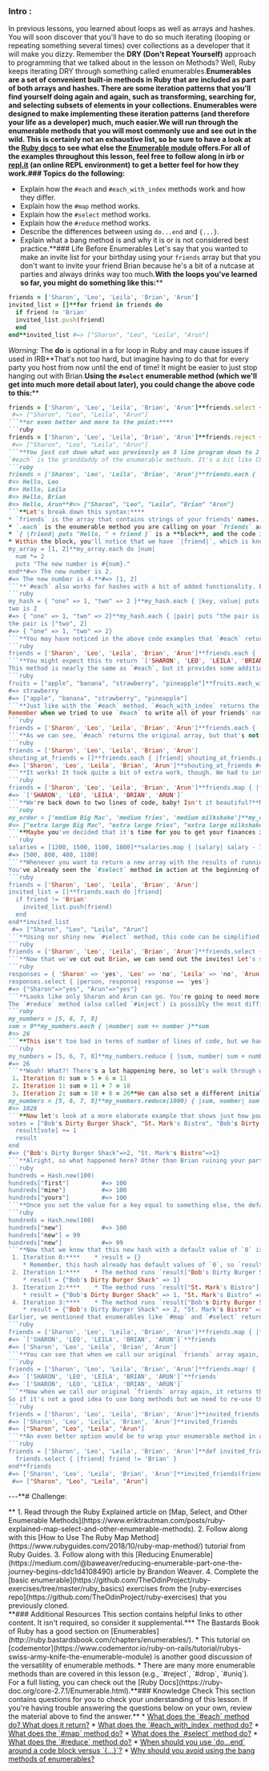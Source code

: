 ### Intro :
>
In previous lessons, you learned about loops as well as arrays and hashes. You will soon discover that you'll have to do so much iterating (looping or repeating something several times) over collections as a developer that it will make you dizzy. Remember the **DRY (Don't Repeat Yourself)** approach to programming that we talked about in the lesson on Methods? Well, Ruby keeps iterating DRY through something called enumerables.****Enumerables** are a set of convenient built-in methods in Ruby that are included as part of both arrays and hashes. There are some iteration patterns that you'll find yourself doing again and again, such as transforming, searching for, and selecting subsets of elements in your collections. Enumerables were designed to make implementing these iteration patterns (and therefore your life as a developer) much, much easier.**We will run through the enumerable methods that you will most commonly use and see out in the wild. This is certainly not an exhaustive list, so be sure to have a look at the [Ruby docs](https://ruby-doc.org/core-2.6/) to see what else the [Enumerable module](https://ruby-doc.org/core-2.6.1/Enumerable.html) offers.**For all of the examples throughout this lesson, feel free to follow along in irb or [repl.it](https://repl.it/languages/ruby) (an online REPL environment) to get a better feel for how they work.**###  Topics
  do the following:****
 - Explain how the `#each` and `#each_with_index` methods work and how they differ.
 - Explain how the `#map` method works.
 - Explain how the `#select` method works.
 - Explain how the `#reduce` method works.
 - Describe the differences between using `do...end` and `{...}`.
 - Explain what a bang method is and why it is or is not considered best practice.**### Life Before Enumerables
Let's say that you wanted to make an invite list for your birthday using your `friends` array but that you don't want to invite your friend Brian because he's a bit of a nutcase at parties and always drinks way too much.**With the loops you've learned so far, you might do something like this:****
```ruby
friends = ['Sharon', 'Leo', 'Leila', 'Brian', 'Arun']
invited_list = []**for friend in friends do
  if friend != 'Brian'
  invited_list.push(friend)
  end
end**invited_list #=> ["Sharon", "Leo", "Leila", "Arun"]
```
_Warning:_ The __do__ is optional in a for loop in Ruby and may cause issues if used in IRB**That's not too hard, but imagine having to do that for every party you host from now until the end of time! It might be easier to just stop hanging out with Brian.**Using the `#select` enumerable method (which we'll get into much more detail about later), you could change the above code to this:****
```ruby
friends = ['Sharon', 'Leo', 'Leila', 'Brian', 'Arun']**friends.select { |friend| friend != 'Brian' }
 #=> ["Sharon", "Leo", "Leila", "Arun"]
```**or even better and more to the point:****
```ruby
friends = ['Sharon', 'Leo', 'Leila', 'Brian', 'Arun']**friends.reject { |friend| friend == 'Brian' }
 #=> ["Sharon", "Leo", "Leila", "Arun"]
```**You just cut down what was previously an 8 line program down to 2 lines. Amazing! Imagine all the time you'll save sorting your invite lists now.**### The each Method
`#each` is the granddaddy of the enumerable methods. It's a bit like Chuck Norris: it can do anything. As you'll see throughout this lesson, though, just because you can use `#each` to do just about anything doesn't mean it's always the best or most efficient tool for the job.**Calling `#each` on an array will iterate through that array and will yield each element to a code block, where a task can be performed:****
```ruby
friends = ['Sharon', 'Leo', 'Leila', 'Brian', 'Arun']**friends.each { |friend| puts "Hello, " + friend }**#=> Hello, Sharon
#=> Hello, Leo
#=> Hello, Leila
#=> Hello, Brian
#=> Hello, Arun**#=> ["Sharon", "Leo", "Leila", "Brian" "Arun"]
```**Let's break down this syntax:****
* `friends` is the array that contains strings of your friends' names.
* `.each` is the enumerable method you are calling on your `friends` array.
* `{ |friend| puts "Hello, " + friend }` is a **block**, and the code inside this block is run for each element in your array. Because we have 5 friends in our array, this block will be run 5 times, once with each of the 5 elements.
* Within the block, you'll notice that we have `|friend|`, which is known as a **block variable**. This is the element from your array that the block is currently iterating over. You can use any variable name that you find helpful here; in this example, we could have used `|x|`, but `|friend|` is more descriptive of what each element is. In the first iteration, the value of `|friend|` will be `'Sharon'`; in the second iteration, its value will be `'Leo'`; in the third, `'Leila'`; and so on until it reaches the end of the array.**<span id="ruby-knowledge-check-do..end-vs-{...}">What if the block you want to pass to a method requires more logic than can fit on one line? It starts to become less readable and looks unwieldy. For multi-line blocks, the commonly accepted best practice is to change up the syntax to use `do...end` instead of `{...}`:</span>**```ruby
my_array = [1, 2]**my_array.each do |num|
  num *= 2
  puts "The new number is #{num}."
end**#=> The new number is 2.
#=> The new number is 4.**#=> [1, 2]
```**`#each` also works for hashes with a bit of added functionality. By default, each iteration will yield both the key and value individually or together (as an array) to the block depending on how you define your block variable:****
```ruby
my_hash = { "one" => 1, "two" => 2 }**my_hash.each { |key, value| puts "#{key} is #{value}" }**one is 1
two is 2
#=> { "one" => 1, "two" => 2}**my_hash.each { |pair| puts "the pair is #{pair}" }**the pair is ["one", 1]
the pair is ["two", 2]
#=> { "one" => 1, "two" => 2}
```**You may have noticed in the above code examples that `#each` returns the original array or hash regardless of what happens inside the code block. This is an important thing to keep in mind when debugging your code as it can lead to some confusion.**Take this code as an example:****
```ruby
friends = ['Sharon', 'Leo', 'Leila', 'Brian', 'Arun']**friends.each { |friend| friend.upcase }**#=> ['Sharon', 'Leo', 'Leila', 'Brian', 'Arun']
```**You might expect this to return `['SHARON', 'LEO', 'LEILA', 'BRIAN', 'ARUN']`, but you'd be wrong---dead wrong. It actually returns the original array you called `#each` on. You're *still* not invited, Brian.**### The each_with_index Method
This method is nearly the same as `#each`, but it provides some additional functionality by yielding two **block variables** instead of one as it iterates through an array. The first variable's value is the element itself, while the second variable's value is the index of that element within the array. This allows you to do things that are a bit more complex.**For example, if we only want to print every other word from an array of strings, we can achieve this like so:****
```ruby
fruits = ["apple", "banana", "strawberry", "pineapple"]**fruits.each_with_index { |fruit, index| puts fruit if index.even? }**#=> apple
#=> strawberry
#=> ["apple", "banana", "strawberry", "pineapple"]
```**Just like with the `#each` method, `#each_with_index` returns the original array it's called on.**### The map Method
Remember when we tried to use `#each` to write all of your friends' names in all caps? For reference, this is the code that we tried:****
```ruby
friends = ['Sharon', 'Leo', 'Leila', 'Brian', 'Arun']**friends.each { |friend| friend.upcase }**#=> ['Sharon', 'Leo', 'Leila', 'Brian', 'Arun']
```**As we can see, `#each` returns the original array, but that's not what we want. WE WANT CAPS!**Let's modify our `#each` code to get it to work:****
```ruby
friends = ['Sharon', 'Leo', 'Leila', 'Brian', 'Arun']
shouting_at_friends = []**friends.each { |friend| shouting_at_friends.push(friend.upcase) }
#=> ['Sharon', 'Leo', 'Leila', 'Brian', 'Arun']**shouting_at_friends #=> ['SHARON', 'LEO', 'LEILA', 'BRIAN', 'ARUN']
```**It works! It took quite a bit of extra work, though. We had to introduce another array that could store the transformed elements. This code is starting to look more clunky and suspiciously like the `for` loop example in the first section that we're trying to get away from.**Luckily, we have the `#map` enumerable method to save us from our misery!**The `#map` method (also called `#collect`) transforms each element from an array according to whatever block you pass to it and returns the transformed elements in a new array. `#map` may seem confusing at first, but it is extremely useful. We'll go through several examples and use cases, which should help you understand how and when you can use this enumerable power for good.**First, let's use `#map` to improve on our code that transforms all of our friends' names to uppercase:****
```ruby
friends = ['Sharon', 'Leo', 'Leila', 'Brian', 'Arun']**friends.map { |friend| friend.upcase }
#=> `['SHARON', 'LEO', 'LEILA', 'BRIAN', 'ARUN']`
```**We're back down to two lines of code, baby! Isn't it beautiful?**Maybe now you're getting hungry from all this intense learning and you want to change your McDonald's order from medium to extra large. With `#map` and [`#gsub`](https://ruby-doc.org/core-2.6.1/String.html#method-i-gsub), that's easy peasy:****
```ruby
my_order = ['medium Big Mac', 'medium fries', 'medium milkshake']**my_order.map { |item| item.gsub('medium', 'extra large') }
#=> ["extra large Big Mac", "extra large fries", "extra large milkshake"]
```**Maybe you've decided that it's time for you to get your finances in order, and you want to deduct your rent payments from your salary over the past few months to make sure that you haven't been spending all of your remaining money on extra large Big Mac meals:****
```ruby
salaries = [1200, 1500, 1100, 1800]**salaries.map { |salary| salary - 700 }
#=> [500, 800, 400, 1100]
```**Whenever you want to return a new array with the results of running your block of code, `#map` is the method for you!**### The select Method
You've already seen the `#select` method in action at the beginning of this lesson in our quest to make Brian an outcast.**The `#select` method (also called `#filter`) passes every item in an array to a block and returns a new array with only the items for which the condition you set in the block evaluated to `true`.**First, let's explore how we would accomplish the same thing using `#each`:****
```ruby
friends = ['Sharon', 'Leo', 'Leila', 'Brian', 'Arun']
invited_list = []**friends.each do |friend|
  if friend != 'Brian'
    invited_list.push(friend)
  end
end**invited_list
 #=> ["Sharon", "Leo", "Leila", "Arun"]
```**Using our shiny new `#select` method, this code can be simplified down to two lines:****
```ruby
friends = ['Sharon', 'Leo', 'Leila', 'Brian', 'Arun']**friends.select { |friend| friend != 'Brian' }** #=> ["Sharon", "Leo", "Leila", "Arun"]
```**Now that we've cut out Brian, we can send out the invites! Let's say that the friends who you invited to your party have gotten back to you, and their responses are all recorded in a hash. Let's use `#select` to see who's coming. Recall that when you use an enumerable method with a hash, you need to set up block variables for both the key and the value:****
```ruby
responses = { 'Sharon' => 'yes', 'Leo' => 'no', 'Leila' => 'no', 'Arun' => 'yes' }
responses.select { |person, response| response == 'yes'}
#=> {"Sharon"=>"yes", "Arun"=>"yes"}
```**Looks like only Sharon and Arun can go. You're going to need more people for a good party. Sounds like it's time for you to reluctantly call Brian, who you know will bring a batch of his awful home-brewed IPA. Maybe his last batch has gotten better?**### The reduce Method
The `#reduce` method (also called `#inject`) is possibly the most difficult-to-grasp enumerable for new coders. The idea is simple enough, though: it reduces an array or hash down to a single object. You should use `#reduce` when you want to get an output of a single value.**A classic example of when `#reduce` is useful is obtaining the sum of an array of numbers. First, let's explore how we would achieve this using `#each`:****
```ruby
my_numbers = [5, 6, 7, 8]
sum = 0**my_numbers.each { |number| sum += number }**sum
#=> 26
```**This isn't too bad in terms of number of lines of code, but we had to introduce a temporary local variable (`sum`) outside of the enumerable. It would be much nicer if we could do all of this within the enumerable:****
```ruby
my_numbers = [5, 6, 7, 8]**my_numbers.reduce { |sum, number| sum + number }
#=> 26
```**Woah! What?! There's a lot happening here, so let's walk through what it's doing step by step.**The first block variable in the `#reduce` enumerable (`sum` in this example) is known as the **accumulator**. The result of each iteration is stored in the accumulator and then passed to the next iteration. The accumulator is also the value that the `#reduce` method returns at the end of its work. By default, the initial value of the accumulator is the first element in the collection, so for each step of the iteration, we would have the following:****
 1. Iteration 0: sum = 5 + 6 = 11
 2. Iteration 1: sum = 11 + 7 = 18
 3. Iteration 2: sum = 18 + 8 = 26**We can also set a different initial value for the accumulator by directly passing in a value to the `#reduce` method.**```ruby
my_numbers = [5, 6, 7, 8]**my_numbers.reduce(1000) { |sum, number| sum + number }
#=> 1026
```**Now let's look at a more elaborate example that shows just how powerful this method can be. This one is much more complicated, so don't be discouraged if you don't fully understand it at this point. Just know that `#reduce` can save you many lines of code in certain scenarios.**Now that you know who's coming to your party, you need to decide where to go. You don't actually like making decisions very much, so you put it to a vote among your friends.**The options are St. Mark's Bistro, a classy place suited for a sophisticated person such as yourself. The other option is Bob's Dirty Burger Shack, which you know is Brian's favorite place. Since he's coming to the party now, it's best to include it as an option to avoid any arguments. Your friends' votes are collected in the `votes` array.**```ruby
votes = ["Bob's Dirty Burger Shack", "St. Mark's Bistro", "Bob's Dirty Burger Shack"]**votes.reduce(Hash.new(0)) do |result, vote|
  result[vote] += 1
  result
end
#=> {"Bob's Dirty Burger Shack"=>2, "St. Mark's Bistro"=>1}
```**Alright, so what happened here? Other than Brian ruining your party. Again.**First, we passed in a much more interesting initial value for our accumulator this time. When we pass in an argument to `Hash.new`, that becomes the default value when accessing keys that do not exist in the hash. For example, we could say the following:****
```ruby
hundreds = Hash.new(100)
hundreds["first"]         #=> 100
hundreds["mine"]          #=> 100
hundreds["yours"]         #=> 100
```**Once you set the value for a key equal to something else, the default value is overwritten:****
```ruby
hundreds = Hash.new(100)
hundreds["new"]           #=> 100
hundreds["new"] = 99
hundreds["new"]           #=> 99
```**Now that we know that this new hash with a default value of `0` is our accumulator (which is called `result` in the code block), let's see what happens in each iteration:****
 1. Iteration 0:****    * result = {}
    * Remember, this hash already has default values of `0`, so `result["Bob's Dirty Burger Shack"] = 0` and `result["St. Mark's Bistro"] = 0`
 2. Iteration 1:****    * The method runs `result["Bob's Dirty Burger Shack"] += 1`
    * result = {"Bob's Dirty Burger Shack" => 1}
 3. Iteration 2:****    * The method runs `result["St. Mark's Bistro"] += 1`
    * result = {"Bob's Dirty Burger Shack" => 1, "St. Mark's Bistro" => 1}
 4. Iteration 3:****    * The method runs `result["Bob's Dirty Burger Shack"] += 1`
    * result = {"Bob's Dirty Burger Shack" => 2, "St. Mark's Bistro" => 1}**Note that this example returns a hash with several `key => value` pairs. So even though the result is more complicated, `#reduce` still just returns one object, a hash.**### Bang Methods
Earlier, we mentioned that enumerables like `#map` and `#select` return new arrays but don't modify the arrays that they were called on. This is by design since we won't often want to modify the original array or hash and we don't want to accidentally lose that information. For example, if enumerables did mutate the original array, then using `#select` to filter out Brian from our invitation list would *permanently* remove him from our friends list. Whoah! That's a bit drastic. Brian may be a nutcase at parties, but he's still our friend.**To see this principle in action, let's go back to an earlier example where we wrote each of our friends' names in all caps:****
```ruby
friends = ['Sharon', 'Leo', 'Leila', 'Brian', 'Arun']**friends.map { |friend| friend.upcase }
#=> `['SHARON', 'LEO', 'LEILA', 'BRIAN', 'ARUN']`**friends
#=> ['Sharon', 'Leo', 'Leila', 'Brian', 'Arun']
```**You can see that when we call our original `friends` array again, it remains unchanged.**If you wanted to change your `friends` array instead, you could use the bang method `#map!`:****
```ruby
friends = ['Sharon', 'Leo', 'Leila', 'Brian', 'Arun']**friends.map! { |friend| friend.upcase }
#=> `['SHARON', 'LEO', 'LEILA', 'BRIAN', 'ARUN']`**friends
#=> `['SHARON', 'LEO', 'LEILA', 'BRIAN', 'ARUN']`
```**Now when we call our original `friends` array again, it returns the changed values from the `#map!` method. Instead of returning a new array, `#map!` modified our original array.**As you'll recall from the Methods lesson, **bang methods** can be easily identified by their exclamation marks (`!`) at the end of their name. All bang methods are **destructive** and modify the object they are called on. Many of the enumerable methods that return new versions of the array or hash they were called on have a bang method version available, such as `#map!` and `#select!`.**It's best practice to avoid using these methods, however, as you or a future developer working on your code may need the original version. Remember that violent psychopath who you should expect will end up maintaining your code? Keep that in mind when making the decision to use bang methods.**### Return Values of Enumerables
So if it's not a good idea to use bang methods but we need to re-use the result of an enumerable method throughout our program, what can we do instead?**One option is to put the result of an enumerable method into a local variable:****
```ruby
friends = ['Sharon', 'Leo', 'Leila', 'Brian', 'Arun']**invited_friends = friends.select { |friend| friend != 'Brian' }**friends
#=> ['Sharon', 'Leo', 'Leila', 'Brian', 'Arun']**invited_friends
#=> ["Sharon", "Leo", "Leila", "Arun"]
```**An even better option would be to wrap your enumerable method in a method definition:****
```ruby
friends = ['Sharon', 'Leo', 'Leila', 'Brian', 'Arun']**def invited_friends(friends)
  friends.select { |friend| friend != 'Brian' }
end**friends
#=> ['Sharon', 'Leo', 'Leila', 'Brian', 'Arun']**invited_friends(friends)
 #=> ["Sharon", "Leo", "Leila", "Arun"]
```
---**# Challenge:
<div class="lesson-content__panel" markdown="1">**  1. Read through the Ruby Explained article on [Map, Select, and Other Enumerable Methods](https://www.eriktrautman.com/posts/ruby-explained-map-select-and-other-enumerable-methods).
  2. Follow along with this [How to Use The Ruby Map Method](https://www.rubyguides.com/2018/10/ruby-map-method/) tutorial from Ruby Guides.
  3. Follow along with this [Reducing Enumerable](https://medium.com/@baweaver/reducing-enumerable-part-one-the-journey-begins-ddc1d4108490) article by Brandon Weaver.
  4. Complete the [basic enumerable](https://github.com/TheOdinProject/ruby-exercises/tree/master/ruby_basics) exercises from the [ruby-exercises repo](https://github.com/TheOdinProject/ruby-exercises) that you previously cloned.
</div>**### Additional Resources
This section contains helpful links to other content. It isn't required, so consider it supplemental.*** The Bastards Book of Ruby has a good section on [Enumerables](http://ruby.bastardsbook.com/chapters/enumerables/).
* This tutorial on [codementor](https://www.codementor.io/ruby-on-rails/tutorial/rubys-swiss-army-knife-the-enumerable-module) is another good discussion of the versatility of enumerable methods.
* There are many more enumerable methods than are covered in this lesson (e.g., `#reject`, `#drop`, `#uniq`). For a full listing, you can check out the [Ruby Docs](https://ruby-doc.org/core-2.7.1/Enumerable.html).**### Knowledge Check
This section contains questions for you to check your understanding of this lesson. If you're having trouble answering the questions below on your own, review the material above to find the answer.** * <a class="knowledge-check-link" href="#the-each-method">What does the `#each` method do? What does it return?</a>
 * <a class="knowledge-check-link" href="#the-eachwithindex-method">What does the `#each_with_index` method do?</a>
 * <a class="knowledge-check-link" href="#the-map-method">What does the `#map` method do?</a>
 * <a class="knowledge-check-link" href="#the-select-method">What does the `#select` method do?</a>
 * <a class="knowledge-check-link" href="#the-reduce-method">What does the `#reduce` method do?</a>
 * <a class="knowledge-check-link" href="#ruby-knowledge-check-do..end-vs-{...}">When should you use `do...end` around a code block versus `{...}`?</a>
 * <a class="knowledge-check-link" href="#bang-methods">Why should you avoid using the bang methods of enumerables?</a>
